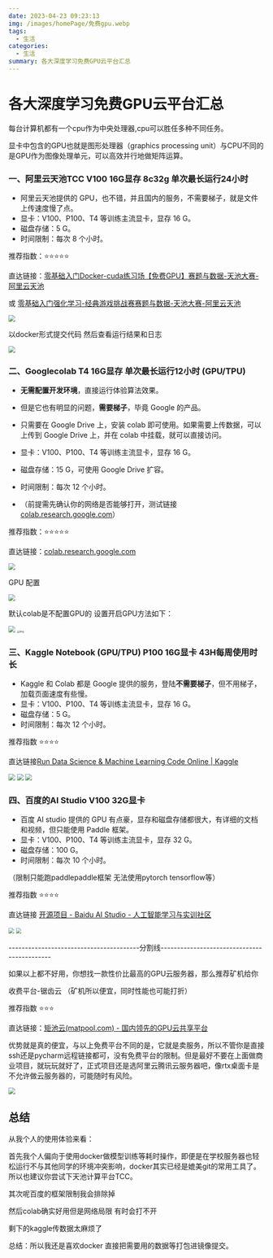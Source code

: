 ```yaml
---
date: 2023-04-23 09:23:13
img: /images/homePage/免费gpu.webp
tags:
  - 生活
categories:
  - 生活
summary: 各大深度学习免费GPU云平台汇总
---
```




# 各大深度学习免费GPU云平台汇总

每台计算机都有一个cpu作为中央处理器,cpu可以胜任多种不同任务。

显卡中包含的GPU也就是图形处理器（graphics processing unit）与CPU不同的是GPU作为图像处理单元，可以高效并行地做矩阵运算。

### 一、阿里云天池TCC V100 16G显存 8c32g 单次最长运行24小时

+ 阿里云天池提供的 GPU，也不错，并且国内的服务，不需要梯子，就是文件上传速度慢了点。
+ 显卡：V100、P100、T4 等训练主流显卡，显存 16 G。
+ 磁盘存储：5 G。
+ 时间限制：每次 8 个小时。

推荐指数：⭐️⭐️⭐️⭐️⭐️

直达链接：[零基础入门Docker-cuda练习场【免费GPU】赛题与数据-天池大赛-阿里云天池](https://link.zhihu.com/?target=https%3A//tianchi.aliyun.com/competition/entrance/531863/information)

或 [零基础入门强化学习-经典游戏挑战赛赛题与数据-天池大赛-阿里云天池](https://link.zhihu.com/?target=https%3A//tianchi.aliyun.com/competition/entrance/531854/information)

<img src="https://pic3.zhimg.com/80/v2-fe4202b97f558de32b25d6b3617a4882_720w.webp"  style="zoom: 80%;" />

以docker形式提交代码 然后查看运行结果和日志

<img src="https://pic3.zhimg.com/80/v2-8a0dc3bb52910c9b24d0152d36673d26_720w.webp"  style="zoom: 80%;" />

### 二、Googlecolab T4 16G显存 单次最长运行12小时 (GPU/TPU)

+ **无需配置开发环境**，直接运行体验算法效果。
+ 但是它也有明显的问题，**需要梯子**，毕竟 Google 的产品。
+ 只需要在 Google Drive 上，安装 colab 即可使用。如果需要上传数据，可以上传到 Google Drive 上，并在 colab 中挂载，就可以直接访问。
+ 显卡：V100、P100、T4 等训练主流显卡，显存 16 G。
+ 磁盘存储：15 G，可使用 Google Drive 扩容。
+ 时间限制：每次 12 个小时。

+ （前提需先确认你的网络是否能够打开，测试链接[colab.research.google.com](https://link.zhihu.com/?target=http%3A//colab.research.google.com)）


推荐指数：⭐️⭐️⭐️⭐️⭐️

直达链接：[colab.research.google.com](https://link.zhihu.com/?target=http%3A//colab.research.google.com)

<img src="https://pic2.zhimg.com/80/v2-cc29ece816f9fa9d3e9d510a0057bd69_720w.webp" style="zoom: 80%;" />

GPU 配置

<img src="https://pic1.zhimg.com/80/v2-8dec623d68a51feead60842606776a58_720w.webp" style="zoom:80%;" />

默认colab是不配置GPU的 设置开启GPU方法如下：

<img src="https://pic3.zhimg.com/80/v2-4688b6c3663fbebda7bec8efddb3b806_720w.webp" style="zoom: 80%;" />

<img src="https://pic3.zhimg.com/80/v2-626d0c7e9f519b3c8fe7c4fd7dcb8b26_720w.webp" alt="img" style="zoom:33%;" />

### 三、Kaggle Notebook (GPU/TPU) P100 16G显卡 43H每周使用时长

+ Kaggle 和 Colab 都是 Google 提供的服务，登陆**不需要梯子**，但不用梯子，加载页面速度有些慢。
+ 显卡：V100、P100、T4 等训练主流显卡，显存 16 G。
+ 磁盘存储：5 G。
+ 时间限制：每次 12 个小时。

推荐指数 ⭐️⭐️⭐️⭐️

直达链接[Run Data Science & Machine Learning Code Online | Kaggle](https://link.zhihu.com/?target=https%3A//www.kaggle.com/code)

<img src="https://pic3.zhimg.com/80/v2-7581b1e245d5a7c350d87f1feb626c5a_720w.webp"  style="zoom: 80%;" />

<img src="https://pic1.zhimg.com/80/v2-f0789502fa060cda00d464b2e8e736d0_720w.webp"  style="zoom: 80%;" />

<img src="https://pic2.zhimg.com/80/v2-30ffa07f4c0fad9ea59a118bac6bc079_720w.webp"  style="zoom: 80%;" />

### 四、百度的AI Studio V100 32G显卡

+ 百度 AI studio 提供的 GPU 有点豪，显存和磁盘存储都很大，有详细的文档和视频，但只能使用 Paddle 框架。
+ 显卡：V100、P100、T4 等训练主流显卡，显存 32 G。
+ 磁盘存储：100 G。
+ 时间限制：每次 10 个小时。

（限制只能跑paddlepaddle框架 无法使用pytorch tensorflow等）

推荐指数 ⭐️⭐️⭐️⭐️

直达链接 [开源项目 - Baidu AI Studio - 人工智能学习与实训社区](https://link.zhihu.com/?target=https%3A//aistudio.baidu.com/aistudio/projectoverview/public)

<img src="https://pic1.zhimg.com/80/v2-12c00bf11a64fe6e5c42b78d11530510_720w.webp"  style="zoom: 67%;" />

<img src="https://pic3.zhimg.com/80/v2-6a74ab79e24d442751cd227cb963501a_720w.webp"  style="zoom:67%;" />



----------------------------------------分割线--------------------------------------------

如果以上都不好用，你想找一款性价比最高的GPU云服务器，那么推荐矿机给你

收费平台-锯齿云 （矿机所以便宜，同时性能也可能打折）

推荐指数 ⭐️⭐️⭐️

直达链接：[矩池云(matpool.com) - 国内领先的GPU云共享平台](https://link.zhihu.com/?target=https%3A//www.matpool.com/host-market)

优势就是真的便宜，与以上免费平台不同的是，它就是卖服务，所以不管你是直接ssh还是pycharm远程链接都可，没有免费平台的限制。但是最好不要在上面做商业项目，就玩玩就好了，正式项目还是选阿里云腾讯云服务器吧，像rtx桌面卡是不允许做云服务器的，可能随时有风险。

<img src="https://pic4.zhimg.com/80/v2-df4fc9860da8b053b3389c3edabab6bf_720w.webp" style="zoom: 80%;" />



## 总结

从我个人的使用体验来看：

首先我个人偏向于使用docker做模型训练等耗时操作，即便是在学校服务器也轻松运行不与其他同学的环境冲突影响，docker其实已经是媲美git的常用工具了。所以也建议你尝试下天池计算平台TCC。

其次呢百度的框架限制我会排除掉

然后colab确实好用但是网络局限 有时会打不开

剩下的kaggle传数据太麻烦了 

总结：所以我还是喜欢docker 直接把需要用的数据等打包进镜像提交。